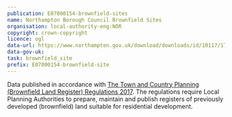 ```yaml
---
publication: E07000154-brownfield-sites
name: Northampton Borough Council Brownfield Sites
organisation: local-authority-eng:NOR
copyright: crown-copyright
licence: ogl
data-url: https://www.northampton.gov.uk/download/downloads/id/10117/171220-nbc-bflr.csv
data-gov-uk: 
task: brownfield_site
prefix: E07000154-brownfield-site
---
```


Data published in accordance with [The Town and Country Planning (Brownfield Land Register) Regulations 2017](http://www.legislation.gov.uk/uksi/2017/403/contents/made).
The regulations require Local Planning Authorities to prepare, maintain and publish registers of previously developed (brownfield) land suitable for residential development.

